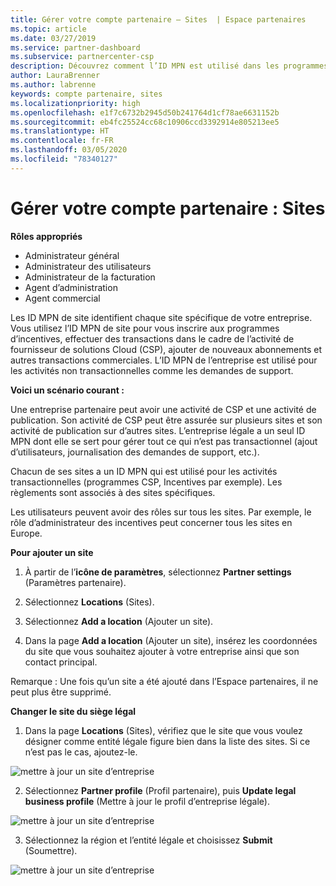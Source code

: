 ```yaml
---
title: Gérer votre compte partenaire – Sites  | Espace partenaires
ms.topic: article
ms.date: 03/27/2019
ms.service: partner-dashboard
ms.subservice: partnercenter-csp
description: Découvrez comment l’ID MPN est utilisé dans les programmes d’incentives, l’activité de fournisseur de solutions Cloud (CSP), les abonnements et d’autres transactions.
author: LauraBrenner
ms.author: labrenne
keywords: compte partenaire, sites
ms.localizationpriority: high
ms.openlocfilehash: e1f7c6732b2945d50b241764d1cf78ae6631152b
ms.sourcegitcommit: eb4fc25524cc68c10906ccd3392914e805213ee5
ms.translationtype: HT
ms.contentlocale: fr-FR
ms.lasthandoff: 03/05/2020
ms.locfileid: "78340127"
---
```

# <a name="manage-your-partner-account-locations"></a>Gérer votre compte partenaire : Sites

**Rôles appropriés**
-   Administrateur général
-   Administrateur des utilisateurs
-   Administrateur de la facturation
-   Agent d’administration
-   Agent commercial

Les ID MPN de site identifient chaque site spécifique de votre entreprise. Vous utilisez l’ID MPN de site pour vous inscrire aux programmes d’incentives, effectuer des transactions dans le cadre de l’activité de fournisseur de solutions Cloud (CSP), ajouter de nouveaux abonnements et autres transactions commerciales. L’ID MPN de l’entreprise est utilisé pour les activités non transactionnelles comme les demandes de support.

**Voici un scénario courant :** 

Une entreprise partenaire peut avoir une activité de CSP et une activité de publication. Son activité de CSP peut être assurée sur plusieurs sites et son activité de publication sur d’autres sites. L’entreprise légale a un seul ID MPN dont elle se sert pour gérer tout ce qui n’est pas transactionnel (ajout d’utilisateurs, journalisation des demandes de support, etc.). 

Chacun de ses sites a un ID MPN qui est utilisé pour les activités transactionnelles (programmes CSP, Incentives par exemple). Les règlements sont associés à des sites spécifiques.

Les utilisateurs peuvent avoir des rôles sur tous les sites. Par exemple, le rôle d’administrateur des incentives peut concerner tous les sites en Europe.

**Pour ajouter un site**

1. À partir de l’**icône de paramètres**, sélectionnez **Partner settings** (Paramètres partenaire). 

2. Sélectionnez **Locations** (Sites).

3. Sélectionnez **Add a location** (Ajouter un site).  

4. Dans la page **Add a location** (Ajouter un site), insérez les coordonnées du site que vous souhaitez ajouter à votre entreprise ainsi que son contact principal.

Remarque : Une fois qu’un site a été ajouté dans l’Espace partenaires, il ne peut plus être supprimé.

**Changer le site du siège légal**

1. Dans la page **Locations** (Sites), vérifiez que le site que vous voulez désigner comme entité légale figure bien dans la liste des sites. Si ce n’est pas le cas, ajoutez-le.

![mettre à jour un site d’entreprise](images/updatepartnerprofile2.png)

2. Sélectionnez **Partner profile** (Profil partenaire), puis **Update legal business profile** (Mettre à jour le profil d’entreprise légale).

![mettre à jour un site d’entreprise](images/updatepartnerprofile1.png)

3. Sélectionnez la région et l’entité légale et choisissez **Submit** (Soumettre).

![mettre à jour un site d’entreprise](images/updatepartnerprofile3.png)

